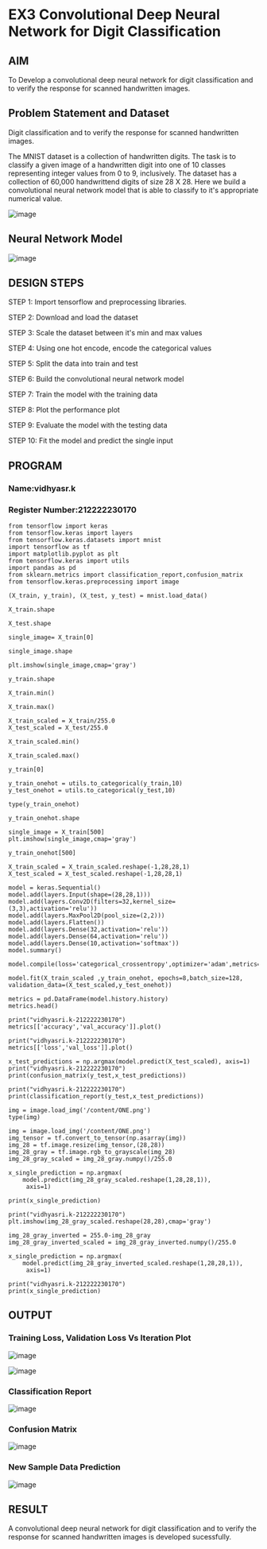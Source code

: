 # EX3 Convolutional Deep Neural Network for Digit Classification

## AIM

To Develop a convolutional deep neural network for digit classification and to verify the response for scanned handwritten images.

## Problem Statement and Dataset
Digit classification and to verify the response for scanned handwritten images.

The MNIST dataset is a collection of handwritten digits. The task is to classify a given image of a handwritten digit into one of 10 classes representing integer values from 0 to 9, inclusively. The dataset has a collection of 60,000 handwrittend digits of size 28 X 28. Here we build a convolutional neural network model that is able to classify to it's appropriate numerical value.

![image](https://github.com/etjabajasphin/mnist-classification/assets/119477817/2d5bbbc7-737a-4e45-af8f-9f40d2e1deb4)



## Neural Network Model

![image](https://github.com/etjabajasphin/mnist-classification/assets/119477817/24732ac8-7726-44d6-922b-fcb4e02c0129)


## DESIGN STEPS

STEP 1:
Import tensorflow and preprocessing libraries.

STEP 2:
Download and load the dataset

STEP 3:
Scale the dataset between it's min and max values

STEP 4:
Using one hot encode, encode the categorical values

STEP 5:
Split the data into train and test

STEP 6:
Build the convolutional neural network model

STEP 7:
Train the model with the training data

STEP 8:
Plot the performance plot

STEP 9:
Evaluate the model with the testing data

STEP 10:
Fit the model and predict the single input



## PROGRAM

### Name:vidhyasr.k
### Register Number:212222230170
```import numpy as np
from tensorflow import keras
from tensorflow.keras import layers
from tensorflow.keras.datasets import mnist
import tensorflow as tf
import matplotlib.pyplot as plt
from tensorflow.keras import utils
import pandas as pd
from sklearn.metrics import classification_report,confusion_matrix
from tensorflow.keras.preprocessing import image

(X_train, y_train), (X_test, y_test) = mnist.load_data()

X_train.shape

X_test.shape

single_image= X_train[0]

single_image.shape

plt.imshow(single_image,cmap='gray')

y_train.shape

X_train.min()

X_train.max()

X_train_scaled = X_train/255.0
X_test_scaled = X_test/255.0

X_train_scaled.min()

X_train_scaled.max()

y_train[0]

y_train_onehot = utils.to_categorical(y_train,10)
y_test_onehot = utils.to_categorical(y_test,10)

type(y_train_onehot)

y_train_onehot.shape

single_image = X_train[500]
plt.imshow(single_image,cmap='gray')

y_train_onehot[500]

X_train_scaled = X_train_scaled.reshape(-1,28,28,1)
X_test_scaled = X_test_scaled.reshape(-1,28,28,1)

model = keras.Sequential()
model.add(layers.Input(shape=(28,28,1)))
model.add(layers.Conv2D(filters=32,kernel_size=(3,3),activation='relu'))
model.add(layers.MaxPool2D(pool_size=(2,2)))
model.add(layers.Flatten())
model.add(layers.Dense(32,activation='relu'))
model.add(layers.Dense(64,activation='relu'))
model.add(layers.Dense(10,activation='softmax'))
model.summary()

model.compile(loss='categorical_crossentropy',optimizer='adam',metrics='accuracy')

model.fit(X_train_scaled ,y_train_onehot, epochs=8,batch_size=128, validation_data=(X_test_scaled,y_test_onehot))

metrics = pd.DataFrame(model.history.history)
metrics.head()

print("vidhyasri.k-212222230170")
metrics[['accuracy','val_accuracy']].plot()

print("vidhyasri.k-212222230170")
metrics[['loss','val_loss']].plot()

x_test_predictions = np.argmax(model.predict(X_test_scaled), axis=1)
print("vidhyasri.k-212222230170")
print(confusion_matrix(y_test,x_test_predictions))

print("vidhyasri.k-212222230170")
print(classification_report(y_test,x_test_predictions))

img = image.load_img('/content/ONE.png')
type(img)

img = image.load_img('/content/ONE.png')
img_tensor = tf.convert_to_tensor(np.asarray(img))
img_28 = tf.image.resize(img_tensor,(28,28))
img_28_gray = tf.image.rgb_to_grayscale(img_28)
img_28_gray_scaled = img_28_gray.numpy()/255.0

x_single_prediction = np.argmax(
    model.predict(img_28_gray_scaled.reshape(1,28,28,1)),
     axis=1)

print(x_single_prediction)

print("vidhyasri.k-212222230170")
plt.imshow(img_28_gray_scaled.reshape(28,28),cmap='gray')

img_28_gray_inverted = 255.0-img_28_gray
img_28_gray_inverted_scaled = img_28_gray_inverted.numpy()/255.0

x_single_prediction = np.argmax(
    model.predict(img_28_gray_inverted_scaled.reshape(1,28,28,1)),
     axis=1)

print("vidhyasri.k-212222230170")
print(x_single_prediction)
```
## OUTPUT
### Training Loss, Validation Loss Vs Iteration Plot
![image](https://github.com/etjabajasphin/mnist-classification/assets/119477817/af543250-d0d5-4d75-a86c-a766701456bc)

 ![image](https://github.com/etjabajasphin/mnist-classification/assets/119477817/a1b8332a-7da0-413c-bd1f-5431aa5811cb)

### Classification Report

![image](https://github.com/etjabajasphin/mnist-classification/assets/119477817/43f744fd-4026-47f1-9252-c2b545310ba6)


### Confusion Matrix
![image](https://github.com/etjabajasphin/mnist-classification/assets/119477817/2d5ea818-0350-464f-9e5e-972d3f86eb55)

### New Sample Data Prediction
![image](https://github.com/etjabajasphin/mnist-classification/assets/119477817/c4ba1402-f006-4a77-a656-9ed0be8b5330)

## RESULT
A convolutional deep neural network for digit classification and to verify the response for scanned handwritten images is developed sucessfully.
